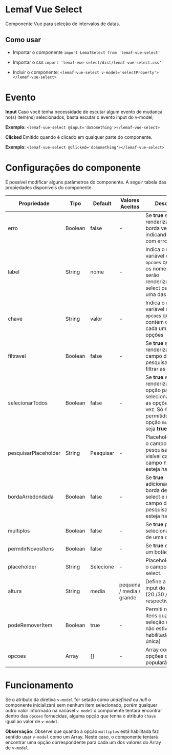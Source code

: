 # Lemaf Vue Select

Componente Vue para seleção de intervalos de datas.

## Como usar

- Importar o componente `import LemafSelect from 'lemaf-vue-select'`
- Importar o css `import 'lemaf-vue-select/dist/lemaf-vue-select.css'`

- Incluir o componente: `<lemaf-vue-select v-model='selectProperty'></lemaf-vue-select>`

# Evento

**Input**
Caso você tenha necessidade de escutar algum evento de mudança no(s) item(ns) selecionados, basta escutar o evento input do v-model;

**Exemplo:**
`<lemaf-vue-select @input='doSomething'></lemaf-vue-select>`

**Clicked**
Emitido quando é clicado em qualquer parte do componente.

**Exemplo:**
`<lemaf-vue-select @clicked='doSomething'></lemaf-vue-select>`

# Configurações do componente

É possível modificar alguns parâmetros do componente. A seguir tabela das propiedades disponíveis do componente.

|Propriedade          | Tipo    | Default   | Valores Aceitos           | Descrição |
---------------------|---------|-----------|---------------------------|------------|
|erro                 | Boolean | false     | -                         | Se **true** será renderizada uma borda vermelha, indicando campo com erro |
|label                | String  | nome      | -                         | Indica o nome da variável do objeto `opcoes` que possui os nomes que serão renderizados no select para cada uma das opções |
|chave                | String  | valor     | -                         | Indica o nome da variável do objeto `opcoes` que contém o valor de cada uma das opções |
|filtravel            | Boolean | false     | -                         | Se **true** será renderizado um campo de pesquisa para filtrar as opções |
|selecionarTodos      | Boolean | false     | -                         | Se **true** será renderizado uma opção para selecionar todas as opções de uma vez. Só é permitido caso a opção `multiplos` seja **true** |
|pesquisarPlaceholder | String  | Pesquisar | -                         | Placeholder para o campo de pesquisa. Só será visível caso o campo `filtravel` esteja habilitado.|
|bordaArredondada     | Boolean | false     | -                         | Se **true** adicionará uma borda de `20px` no select e no campo de pesquisa, caso esteja habilitado. |
|multiplos            | Boolean | false     | -                         | Se **true** permitirá selecionar mais de uma opção. |
|permitirNovosItens   | Boolean | false     | -                         | Se **true** exibirá um botão |
|placeholder          | String  | Selecione | -                         | Placeholder para o campo de select. |
|altura               | String  | media     | pequena / media / grande  | Define a altura do input do select. (20 /30 / 40)px respectivamente. |
|podeRemoverItem      | Boolean | true      | -                         | Permiti remover itens quando a seleção múltipla não estiver habilitada(seleção única) |
|opcoes               | Array   | []        | -                         | Array com as opções que populará o select. |

# Funcionamento

Se o atributo da diretiva `v-model` for setado como *undefined* ou *null* o componente inicializará sem nenhum item selecionado, porém
qualquer outro valor informado na variável `v-model` o componente tentará encontrar dentro das `opcoes` fornecidas, alguma opção que tenha o atributo
`chave` igual ao valor de `v-model`.

**Observação**: Observe que quando a opção `múltiplos` está habilitada faz sentido usar `v-model` como um Array. Neste caso, o componente tentará encontrar
uma opção correspondente para cada um dos valores do Array de `v-model`.